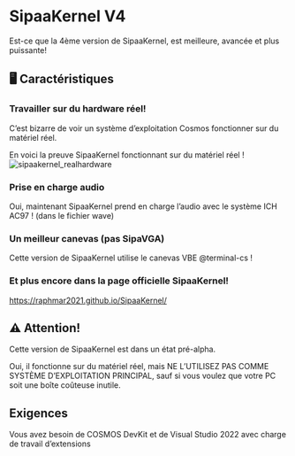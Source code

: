 
# SipaaKernel V4
Est-ce que la 4ème version de SipaaKernel, est meilleure, avancée et plus puissante!

## 🖥️ Caractéristiques

### Travailler sur du hardware réel!
C’est bizarre de voir un système d’exploitation Cosmos fonctionner sur du matériel réel.




En voici la preuve
SipaaKernel fonctionnant sur du matériel réel !
![sipaakernel_realhardware](https://user-images.githubusercontent.com/109924369/201443624-523547f0-4f6d-4d90-9b7e-9feb20c1a9d6.jpg)

### Prise en charge audio
Oui, maintenant SipaaKernel prend en charge l’audio avec le système ICH AC97 ! (dans le fichier wave)

### Un meilleur canevas (pas SipaVGA)
Cette version de SipaaKernel utilise le canevas VBE @terminal-cs !

### Et plus encore dans la page officielle SipaaKernel!
https://raphmar2021.github.io/SipaaKernel/


## ⚠️ Attention!
Cette version de SipaaKernel est dans un état pré-alpha.

Oui, il fonctionne sur du matériel réel, mais NE L’UTILISEZ PAS COMME SYSTÈME D’EXPLOITATION PRINCIPAL, sauf si vous voulez que votre PC soit une boîte coûteuse inutile.

## Exigences

Vous avez besoin de COSMOS DevKit et de Visual Studio 2022 avec charge de travail d’extensions

